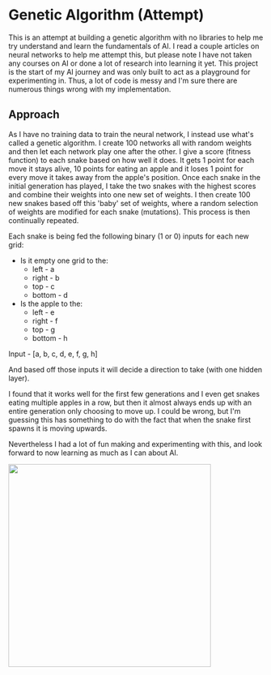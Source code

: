 # Genetic Algorithm (Attempt)
This is an attempt at building a genetic algorithm with no libraries to help me try
understand and learn the fundamentals of AI. I read a couple articles on neural networks
to help me attempt this, but please note I have not taken any courses on AI or done a
lot of research into learning it yet. This project is the start of my AI journey and was
only built to act as a playground for experimenting in. Thus, a lot of code is messy and
I'm sure there are numerous things wrong with my implementation. 

## Approach 
As I have no training data to train the neural network, I instead use what's called a
genetic algorithm. I create 100 networks all with random weights and then let each
network play one after the other. I give a score (fitness function) to each snake based
on how well it does. It gets 1 point for each move it stays alive, 10 points for eating
an apple and it loses 1 point for every move it takes away from the apple's position.
Once each snake in the initial generation has played, I take the two snakes with the
highest scores and combine their weights into one new set of weights. I then create 100
new snakes based off this 'baby' set of weights, where a random selection of weights are
modified for each snake (mutations). This process is then continually repeated.

Each snake is being fed the following binary (1 or 0) inputs for each new grid:
* Is it empty one grid to the:
  * left                   - a
  * right                  - b
  * top                    - c
  * bottom                 - d
* Is the apple to the:
  * left                   - e
  * right                  - f
  * top                    - g
  * bottom                 - h

Input - [a, b, c, d, e, f, g, h] 

And based off those inputs it will decide a direction to take (with one hidden layer).

I found that it works well for the first few generations and I even get snakes eating 
multiple apples in a row, but then it almost always ends up with an entire generation
only choosing to move up. I could be wrong, but I'm guessing this has something to do 
with the fact that when the snake first spawns it is moving upwards.

Nevertheless I had a lot of fun making and experimenting with this, and look forward to
now learning as much as I can about AI.

<img src="https://github.com/abpalmarini/snake_ai/blob/master/screenshots/ga_playing.png" width="400">
